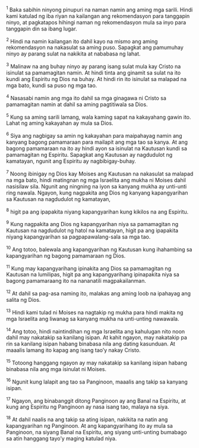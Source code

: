 <sup>1</sup>
Baka sabihin ninyong pinupuri na naman namin ang aming mga sarili. Hindi kami katulad ng iba riyan na kailangan ang rekomendasyon para tanggapin ninyo, at pagkatapos hihingi naman ng rekomendasyon mula sa inyo para tanggapin din sa ibang lugar. 

<sup>2</sup>
Hindi na namin kailangan ito dahil kayo na mismo ang aming rekomendasyon na nakasulat sa aming puso. Sapagkat ang pamumuhay ninyo ay parang sulat na nakikita at nababasa ng lahat. 

<sup>3</sup>
Malinaw na ang buhay ninyo ay parang isang sulat mula kay Cristo na isinulat sa pamamagitan namin. At hindi tinta ang ginamit sa sulat na ito kundi ang Espiritu ng Dios na buhay. At hindi rin ito isinulat sa malapad na mga bato, kundi sa puso ng mga tao. 

<sup>4</sup>
Nasasabi namin ang mga ito dahil sa mga ginagawa ni Cristo sa pamamagitan namin at dahil sa aming pagtitiwala sa Dios. 

<sup>5</sup>
Kung sa aming sarili lamang, wala kaming sapat na kakayahang gawin ito. Lahat ng aming kakayahan ay mula sa Dios. 

<sup>6</sup>
Siya ang nagbigay sa amin ng kakayahan para maipahayag namin ang kanyang bagong pamamaraan para mailapit ang mga tao sa kanya. At ang bagong pamamaraan na ito ay hindi ayon sa isinulat na Kautusan kundi sa pamamagitan ng Espiritu. Sapagkat ang Kautusan ay nagdudulot ng kamatayan, ngunit ang Espiritu ay nagbibigay-buhay. 

<sup>7</sup>
Noong ibinigay ng Dios kay Moises ang Kautusan na nakasulat sa malapad na mga bato, hindi matingnan ng mga Israelita ang mukha ni Moises dahil nasisilaw sila. Ngunit ang ningning na iyon sa kanyang mukha ay unti-unti ring nawala. Ngayon, kung nagpakita ang Dios ng kanyang kapangyarihan sa Kautusan na nagdudulot ng kamatayan, 

<sup>8</sup>
higit pa ang ipapakita niyang kapangyarihan kung kikilos na ang Espiritu. 

<sup>9</sup>
Kung nagpakita ang Dios ng kapangyarihan niya sa pamamagitan ng Kautusan na nagdudulot ng hatol na kamatayan, higit pa ang ipapakita niyang kapangyarihan sa pagpapawalang-sala sa mga tao. 

<sup>10</sup>
Ang totoo, balewala ang kapangyarihan ng Kautusan kung ihahambing sa kapangyarihan ng bagong pamamaraan ng Dios. 

<sup>11</sup>
Kung may kapangyarihang ipinakita ang Dios sa pamamagitan ng Kautusan na lumilipas, higit pa ang kapangyarihang ipinapakita niya sa bagong pamamaraang ito na nananatili magpakailanman. 

<sup>12</sup>
At dahil sa pag-asa naming ito, malakas ang aming loob na ipahayag ang salita ng Dios. 

<sup>13</sup>
Hindi kami tulad ni Moises na nagtakip ng mukha para hindi makita ng mga Israelita ang liwanag sa kanyang mukha na unti-unting nawawala. 

<sup>14</sup>
Ang totoo, hindi naintindihan ng mga Israelita ang kahulugan nito noon dahil may nakatakip sa kanilang isipan. At kahit ngayon, may nakatakip pa rin sa kanilang isipan habang binabasa nila ang dating kasunduan. At maaalis lamang ito kapag ang isang taoʼy nakay Cristo. 

<sup>15</sup>
Totoong hanggang ngayon ay may nakatakip sa kanilang isipan habang binabasa nila ang mga isinulat ni Moises. 

<sup>16</sup>
Ngunit kung lalapit ang tao sa Panginoon, maaalis ang takip sa kanyang isipan. 

<sup>17</sup>
Ngayon, ang binabanggit ditong Panginoon ay ang Banal na Espiritu, at kung ang Espiritu ng Panginoon ay nasa isang tao, malaya na siya. 

<sup>18</sup>
At dahil naalis na ang takip sa ating isipan, nakikita na natin ang kapangyarihan ng Panginoon. At ang kapangyarihang ito ay mula sa Panginoon, na siyang Banal na Espiritu, ang siyang unti-unting bumabago sa atin hanggang tayoʼy maging katulad niya.